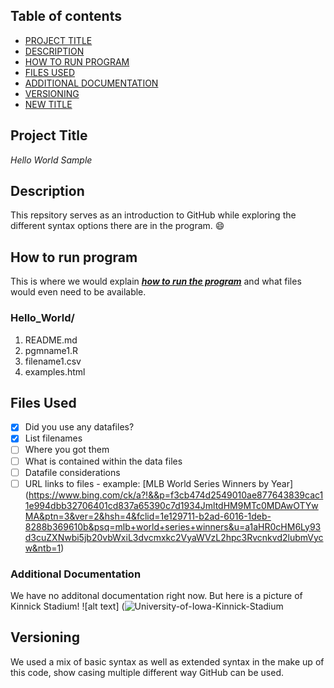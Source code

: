 ## Table of contents

- [PROJECT TITLE](Project-Title)
- [DESCRIPTION](#Description)
- [HOW TO RUN PROGRAM](#How-to-run-program)
- [FILES USED](#files-used)
- [ADDITIONAL DOCUMENTATION](#additional-documentation)
- [VERSIONING](#versioning)
- [NEW TITLE](#New-title)

## Project Title

*Hello World Sample*

## Description

This repsitory serves as an introduction to GitHub while exploring the different syntax options there are in the program. 😄

## How to run program

This is where we would explain ***<ins>how to run the program</ins>*** and what files would even need to be available.

### Hello_World/
1. README.md
2. pgmname1.R
3. filename1.csv
4. examples.html

## Files Used
- [x] Did you use any datafiles?
- [x] List filenames
- [ ] Where you got them
- [ ] What is contained within the data files
- [ ] Datafile considerations
- [ ] URL links to files - example: [MLB World Series Winners by Year] (https://www.bing.com/ck/a?!&&p=f3cb474d2549010ae877643839cac11e994dbb32706401cd837a65390c7d1934JmltdHM9MTc0MDAwOTYwMA&ptn=3&ver=2&hsh=4&fclid=1e129711-b2ad-6016-1deb-8288b369610b&psq=mlb+world+series+winners&u=a1aHR0cHM6Ly93d3cuZXNwbi5jb20vbWxiL3dvcmxkc2VyaWVzL2hpc3Rvcnkvd2lubmVycw&ntb=1)

### Additional Documentation

We have no additonal documentation right now. But here is a picture of Kinnick Stadium! ![alt text] (![University-of-Iowa-Kinnick-Stadium](https://github.com/user-attachments/assets/a422d92c-bcf1-47f6-b66d-ff9dab34db6d)

## Versioning

We used a mix of basic syntax as well as extended syntax in the make up of this code, show casing multiple different way GitHub can be used.
